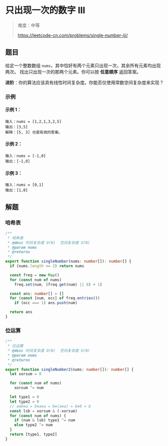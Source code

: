 # 只出现一次的数字 III

> 难度：中等
>
> https://leetcode-cn.com/problems/single-number-iii/

## 题目

给定一个整数数组 `nums`，其中恰好有两个元素只出现一次，其余所有元素均出现两次。 找出只出现一次的那两个元素。你可以按 **任意顺序** 返回答案。

**进阶**：你的算法应该具有线性时间复杂度。你能否仅使用常数空间复杂度来实现？

### 示例

#### 示例 1：

```
输入：nums = [1,2,1,3,2,5]
输出：[3,5]
解释：[5, 3] 也是有效的答案。
```

#### 示例 2：

```
输入：nums = [-1,0]
输出：[-1,0]
```

#### 示例 3：

```
输入：nums = [0,1]
输出：[1,0]
```

## 解题

### 哈希表

```ts
/**
 * 哈希表
 * @desc 时间复杂度 O(N)  空间复杂度 O(N)
 * @param nums
 * @returns
 */
export function singleNumber(nums: number[]): number[] {
  if (nums.length <= 2) return nums

  const freq = new Map()
  for (const num of nums)
    freq.set(num, (freq.get(num) || 0) + 1)

  const ans: number[] = []
  for (const [num, occ] of freq.entries())
    if (occ === 1) ans.push(num)

  return ans
}
```

### 位运算

```ts
/**
 * 位运算
 * @desc 时间复杂度 O(N)  空间复杂度 O(N)
 * @param nums
 * @returns
 */
export function singleNumber2(nums: number[]): number[] {
  let xorsum = 0

  for (const num of nums)
    xorsum ^= num

  let type1 = 0
  let type2 = 0
  // a⊕b⊕a = b⊕a⊕a = b⊕(a⊕a) = b⊕0 = b
  const lsb = xorsum & (-xorsum)
  for (const num of nums) {
    if (num & lsb) type1 ^= num
    else type2 ^= num
  }
  return [type1, type2]
}
```